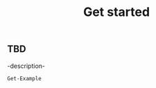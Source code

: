 ﻿---
id: usage_getstarted
title: Get started
---

## TBD

-description-

```powershell
Get-Example
```

